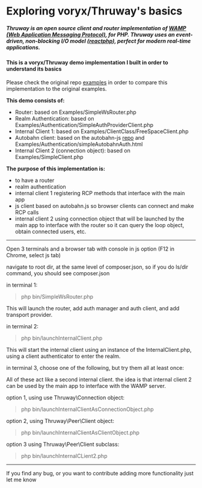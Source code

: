 # Exploring voryx/Thruway's basics

##### Thruway is an open source client and router implementation of [WAMP (Web Application Messaging Protocol)](http://wamp.ws/), for PHP.  Thruway uses an event-driven, non-blocking I/O model ([reactphp](http://reactphp.org/)), perfect for modern real-time applications.

#### This is a voryx/Thruway demo implementation I built in order to understand its basics

Please check the original repo [examples](https://github.com/voryx/Thruway/tree/master/Exampleshttps:/) in order to compare this implementation to the original examples.

**This demo consists of:**

* Router: based on Examples/SimpleWsRouter.php
* Realm Authentication: based on Examples/Authentication/SimpleAuthProviderClient.php
* Internal Client 1: based on Examples/ClientClass/FreeSpaceClient.php
* Autobahn client: based on the autobahn-js [repo](https://github.com/crossbario/autobahn-js) and Examples/Authentication/simpleAutobahnAuth.html
* Internal Client 2 (connection object): based on Examples/SimpleClient.php

**The purpose of this implementation is:**

* to have a router
* realm authentication
* internal client 1 registering RCP methods that interface with the main app
* js client based on autobahn.js so browser clients can connect and make RCP calls
* internal client 2 using connection object that will be launched by the main app to interface with the router so it can query the loop object, obtain connected users, etc.

---

Open 3 terminals and a browser tab with console in js option (F12 in Chrome, select js tab)

navigate to root dir, at the same level of composer.json,
so if you do ls/dir command, you should see composer.json


in terminal 1:

> php bin/SimpleWsRouter.php

This will launch the router, add auth manager and auth client, and add transport provider.


in terminal 2:

> php bin/launchInternalClient.php

This will start the internal client using an instance of the InternalClient.php, using a client authenticator to enter the realm.


in terminal 3, choose one of the following, but try them all at least once:

All of these act like a second internal client. the idea is that internal client 2 can be used by the main app to interface with the WAMP server.


option 1, using use Thruway\Connection object:

> php bin/launchInternalClientAsConnectionObject.php


option 2, using Thruway\Peer\Client object:

> php bin/launchInternalClientAsClientObject.php


option 3 using Thruway\Peer\Client subclass:

> php bin/launchInternalCLient2.php


---

If you find any bug, or you want to contribute adding more functionality just let me know
